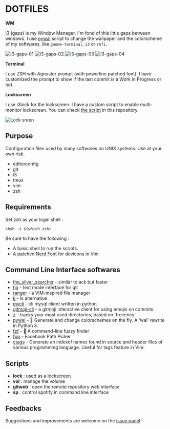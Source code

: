 # DOTFILES

**WM**

I3 (gaps) is my Window Manager. I'm fond of this little gaps between windows. I
use [pywal](https://github.com/dylanaraps/pywal) script to change the wallpaper
and the colorscheme of my softwares, like `gnome-terminal`, `i3` or `rofi`.

![i3-gaps-01](./screenshots/colorscheme01.png)
![i3-gaps-02](./screenshots/colorscheme02.png)
![i3-gaps-03](./screenshots/colorscheme03.png)
![i3-gaps-04](./screenshots/colorscheme04.png)

**Terminal**

I use ZSH with Agnoster prompt (with powerline patched font). I have customized
the prompt to show if the last commit is a Work in Progress or not.

**Lockscreen**

I use i3lock for the lockscreen. I have a custom script to enable multi-monitor
lockscreen. You can check [the script](./scripts/lock) in this repository.

![Lock sreen](./screenshots/lock.png)

## Purpose

Configuration files used by many softwares on UNIX systems. Use at your own
risk.

* editorconfig
* git
* i3
* tmux
* vim
* zsh

## Requirements

Set zsh as your login shell :

`chsh -s $(which zsh)`

Be sure to have the following :
* A basic shell to run the scripts.
* A patched [Nerd Font](https://github.com/ryanoasis/nerd-fonts) for devicons in
  Vim

## Command Line Interface softwares

* [the\_silver\_searcher](https://github.com/ggreer/the_silver_searcher) -
  similar to ack but faster
* [tig](https://github.com/jonas/tig) - text mode interface for git
* [ranger](https://github.com/ranger/ranger) - a VIM-inspired file manager
* [k](https://github.com/supercrabtree/k) - ls alternative
* [mycli](https://github.com/dbcli/mycli) - cli mysql client written in python
* [gitmoji-cli](https://github.com/carloscuesta/gitmoji-cli) - a gitmoji
  interactive client for using emojis on commits.
* [z](https://github.com/rupa/z) - tracks your most used directories, based on
  'frecency'.
* [pywal](https://github.com/dylanaraps/pywal) - 🎨 Generate and change
  colorschemes on the fly. A 'wal' rewrite in Python 3.
* [fzf](https://github.com/junegunn/fzf) - 🌸 A command-line fuzzy finder
* [fpp](https://github.com/facebook/PathPicker) - Facebook Path Picker
* [ctags](http://ctags.sourceforge.net/) - Generate an indexof names found in
  source and header files of various programming language. Useful for tags
  feature in Vim.

## Scripts

* **lock** : used as a lockscreen
* **vol** : manage the volume
* **gitweb** : open the remote repository web interface
* **sp** : control spotify in command line interface

## Feedbacks

Suggestions and improvements are welcome on the
[issue panel](https://github.com/yoannfleurydev/dotfiles/issues/new) !

